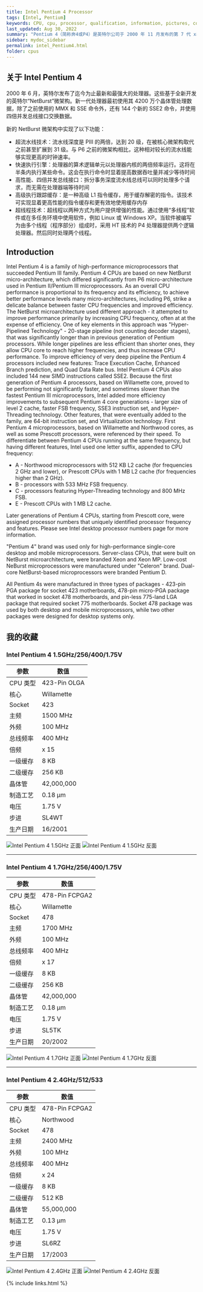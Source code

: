 ```yaml
---
title: Intel Pentium 4 Processor
tags: [Intel, Pentium]
keywords: CPU, cpu, processor, qualification, information, pictures, core, frequency, chip packaging, packaging, cpu info, x86, collection, amd, cyrix, harris, ibm, idt, iit, intel, motorola, nec, sgs, sgs-thomson, siemens, ST, signetics, mhs, ti, texas instruments, ulsi, umc, weitek, zilog, 808x, 8085, 8088, 8086, 80188, 80186, 80286, 286, 80386, 386, i386, Am386, 386sx, 386dx, 486, i486, 586, 486sx, 486dx, overdrive, 487, pentium, 586, 5x86, 386dlc, 386slc, 486dx2, mmx, ppro, pentium-pro, pro, athlon, duron, z80, dirk oppelt, dirk, oppelt, engineering, sample, samples
last_updated: Aug 30, 2022
summary: "Pentium 4（简称奔4或P4）是英特尔公司于 2000 年 11 月发布的第 7 代 x86 微处理器。并且是继 1995 年出品的 Pentium Pro 之后的第一款重新设计的处理器，这一新的架构称做NetBurst。首款产品代码为 Willamette，拥有 1.4GHz 左右的内核时钟，并使用 Socket 423 脚位架构，首款处理器于 2000 年 11 月发布。不同于 Pentium II、Pentium III 和各种 Celeron 处理器，因为是全新设计的产品，所以与 Pentium Pro 的关联很小。值得注意的是，Pentium 4 有着非常快速到 400 MHz 的前端总线，之后更有提升到 533 MHz、800 MHz。它其实是一个为 100 MHz 的四条并列总线(100MHz x4 并列)，因此理论上它可以传送比一般总线多四倍的容量，所以号称有 400 MHz 的速度。AMD Athlon 的前端总线则有 266 MHz 的速度(133 MHz 双倍并列总线)。"
sidebar: mydoc_sidebar
permalink: intel_Pentium4.html
folder: cpus
---
```


## 关于 Intel Pentium 4

2000 年 6 月，英特尔发布了迄今为止最新和最强大的处理器。这些基于全新开发的英特尔“NetBurst”微架构。新一代处理器最初使用其 4200 万个晶体管处理数据，除了之前使用的 MMX 和 SSE 命令外，还有 144 个新的 SSE2 命令，并使用四倍并发总线接口交换数据。

新的 NetBurst 微架构中实现了以下功能：

 - 超流水线技术：流水线深度是 PIII 的两倍，达到 20 级，在被核心微架构取代之前甚至扩展到 31 级。与 P6 之前的微架构相比，这种相对较长的流水线能够实现更高的时钟速率。
 - 快速执行引擎：处理器的算术逻辑单元以处理器内核的两倍频率运行。这将在半条内执行某些命令。这会在执行命令时显着提高数据吞吐量并减少等待时间
 - 高性能、四倍并发总线接口：拆分事务深度流水线总线可以同时处理多个请求，而无需在处理器端等待时间
 - 高级执行跟踪缓存：是一种高级 L1 指令缓存，用于缓存解密的指令。该技术可实现显着更高性能的指令缓存和更有效地使用缓存内存
 - 超线程技术：超线程以两种方式为用户提供增强的性能。通过使用“多线程”软件或在多任务环境中使用软件，例如 Linux 或 Windows XP。当软件被编写为由多个线程（程序部分）组成时，采用 HT 技术的 P4 处理器提供两个逻辑处理器。然后同时处理两个线程。

## Introduction

Intel Pentium 4 is a family of high-performance microprocessors that succeeded Pentium III family. Pentium 4 CPUs are based on new NetBurst micro-architecture, which differed significantly from P6 micro-architecture used in Pentium II/Pentium III microprocessors. As an overall CPU performance is proportional to its frequency and its efficiency, to achieve better performance levels many micro-architectures, including P6, strike a delicate balance between faster CPU frequencies and improved efficiency. The NetBurst microarchitecture used different approach - it attempted to improve performance primarily by increasing CPU frequency, often at at the expense of efficiency. One of key elements in this approach was "Hyper-Pipelined Technology" - 20-stage pipeline (not counting decoder stages), that was significantly longer than in previous generation of Pentium processors. While longer pipelines are less efficient than shorter ones, they allow CPU core to reach higher frequencies, and thus increase CPU performance. To improve efficiency of very deep pipeline the Pentium 4 processors included new features: Trace Execution Cache, Enhanced Branch prediction, and Quad Data Rate bus. Intel Pentium 4 CPUs also included 144 new SIMD instructions called SSE2. Because the first generation of Pentium 4 processors, based on Willamette core, proved to be performing not significantly faster, and sometimes slower than the fastest Pentium III microprocessors, Intel added more efficiency improvements to subsequent Pentium 4 core generations - larger size of level 2 cache, faster FSB frequency, SSE3 instruction set, and Hyper-Threading technology. Other features, that were eventually added to the family, are 64-bit instruction set, and Virtualization technology.
First Pentium 4 microprocessors, based on Willamette and Northwood cores, as well as some Prescott processors, were referenced by their speed. To differentiate between Pentium 4 CPUs running at the same frequency, but having different features, Intel used one letter suffix, appended to CPU frequency:
* A - Northwood microprocessors with 512 KB L2 cache (for frequencies 2 GHz and lower), or Prescott CPUs with 1 MB L2 cache (for frequencies higher than 2 GHz).
* B - processors with 533 MHz FSB frequency.
* C - processors featuring Hyper-Threading technology and 800 MHz FSB.
* E - Prescott CPUs with 1 MB L2 cache.

Later generations of Pentium 4 CPUs, starting from Prescott core, were assigned processor numbers that uniquely identified processor frequency and features. Please see Intel desktop processor numbers page for more information.

"Pentium 4" brand was used only for high-performance single-core desktop and mobile microprocessors. Server-class CPUs, that were built on NetBurst microarchitecture, were branded Xeon and Xeon MP. Low-cost NeBurst microprocessors were manufactured under "Celeron" brand. Dual-core NetBurst-based microprocessors were branded Pentium D.

All Pentium 4s were manufactured in three types of packages - 423-pin PGA package for socket 423 motherboards, 478-pin micro-PGA package that worked in socket 478 motherboards, and pin-less 775-land LGA package that required socket 775 motherboards. Socket 478 package was used by both desktop and mobile microprocessors, while two other packages were designed for desktop systems only.

## 我的收藏

### Intel Pentium 4 1.5GHz/256/400/1.75V

| 参数 | 数值 |
| ------ | ------ |
| CPU 类型 | 423-Pin OLGA |
| 核心 | Willamette |
| Socket | 423 |
| 主频 | 1500 MHz |
| 外频 | 100 MHz |
| 总线频率 | 400 MHz |
| 倍频 | x 15 |
| 一级缓存 | 8 KB |
| 二级缓存 | 256 KB |
| 晶体管 | 42,000,000 |
| 制造工艺 | 0.18 µm |
| 电压 | 1.75 V |
| 步进 | SL4WT |
| 生产日期 | 16/2001 |

![Intel Pentium 4 1.5GHz 正面](/images/cpus/Intel/Intel_Pentium_4_1.5GHz_1.jpg)
![Intel Pentium 4 1.5GHz 反面](/images/cpus/Intel/Intel_Pentium_4_1.5GHz_2.jpg)

---------

### Intel Pentium 4 1.7GHz/256/400/1.75V

| 参数 | 数值 |
| ------ | ------ |
| CPU 类型 | 478-Pin FCPGA2 |
| 核心 | Willamette |
| Socket | 478 |
| 主频 | 1700 MHz |
| 外频 | 100 MHz |
| 总线频率 | 400 MHz |
| 倍频 | x 17 |
| 一级缓存 | 8 KB |
| 二级缓存 | 256 KB |
| 晶体管 | 42,000,000 |
| 制造工艺 | 0.18 µm |
| 电压 | 1.75 V |
| 步进 | SL5TK |
| 生产日期 | 20/2002 |

![Intel Pentium 4 1.7GHz 正面](/images/cpus/Intel/Intel_Pentium_4_1.7GHz_1.jpg)
![Intel Pentium 4 1.7GHz 反面](/images/cpus/Intel/Intel_Pentium_4_1.7GHz_2.jpg)

---------

### Intel Pentium 4 2.4GHz/512/533

| 参数 | 数值 |
| ------ | ------ |
| CPU 类型 | 478-Pin FCPGA2 |
| 核心 | Northwood |
| Socket | 478 |
| 主频 | 2400 MHz |
| 外频 | 100 MHz |
| 总线频率 | 400 MHz |
| 倍频 | x 24 |
| 一级缓存 | 8 KB |
| 二级缓存 | 512 KB |
| 晶体管 | 55,000,000 |
| 制造工艺 | 0.13 µm |
| 电压 | 1.75 V |
| 步进 | SL6RZ |
| 生产日期 | 17/2003 |

![Intel Pentium 4 2.4GHz 正面](/images/cpus/Intel/Intel_Pentium_4_2.4GHz_1.jpg)
![Intel Pentium 4 2.4GHz 反面](/images/cpus/Intel/Intel_Pentium_4_2.4GHz_2.jpg)

{% include links.html %}
